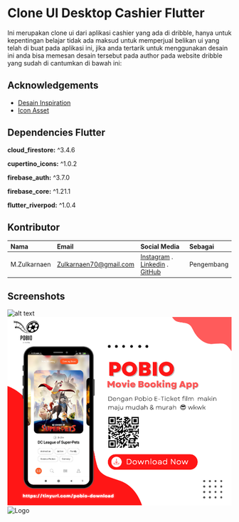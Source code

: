 # Clone UI Desktop Cashier Flutter
Ini merupakan clone ui dari aplikasi cashier yang ada di dribble, hanya untuk kepentingan belajar tidak ada maksud untuk memperjual belikan ui yang telah di buat pada aplikasi ini, jika anda tertarik untuk menggunakan desain ini anda bisa memesan desain tersebut pada author pada website dribble yang sudah di cantumkan di bawah ini:

## Acknowledgements

 - [Desain Inspiration](https://dribbble.com/shots/15629660-Kopinan-POS-System-for-Coffee-Shop)
 - [Icon Asset](https://www.flaticon.com/)


## Dependencies Flutter 

**cloud_firestore:** ^3.4.6

**cupertino_icons:** ^1.0.2

**firebase_auth:** ^3.7.0

**firebase_core:** ^1.21.1

**flutter_riverpod:** ^1.0.4


## Kontributor
 
| Nama | Email    | Social Media  | Sebagai  |
:---   | :--- | :--- | :--- |
M.Zulkarnaen|Zulkarnaen70@gmail.com|[Instagram](https://www.instagram.com/zulkarnaimz/) . [Linkedin](http://www.linkedin.com/in/zulkarnaen137) . [GitHub](https://github.com/magerngulik) |Pengembang


## Screenshots
![alt text](https://ibb.co/VgLFptg)
![alt text](https://github.com/magerngulik/fugi_movie_app_team1/raw/master/resources/1.png)
![Logo](https://ibb.co/VgLFptg)

